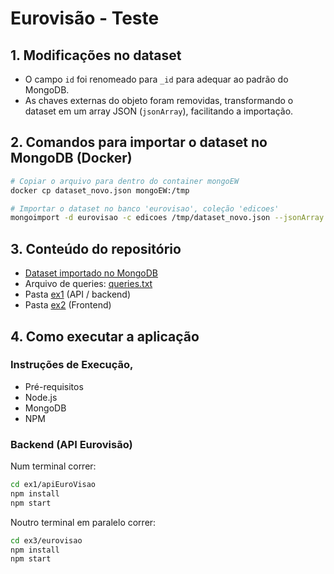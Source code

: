 # Eurovisão - Teste

## 1. Modificações no dataset

- O campo `id` foi renomeado para `_id` para adequar ao padrão do MongoDB.
- As chaves externas do objeto foram removidas, transformando o dataset em um array JSON (`jsonArray`), facilitando a importação.

## 2. Comandos para importar o dataset no MongoDB (Docker)

```bash
# Copiar o arquivo para dentro do container mongoEW
docker cp dataset_novo.json mongoEW:/tmp

# Importar o dataset no banco 'eurovisao', coleção 'edicoes'
mongoimport -d eurovisao -c edicoes /tmp/dataset_novo.json --jsonArray
```
## 3. Conteúdo do repositório

- [Dataset importado no MongoDB](./ex1/dataset_novo.json)
- Arquivo de queries: [queries.txt](./ex1/queries.txt)
- Pasta [ex1](./ex1) (API / backend)
- Pasta [ex2](./ex2) (Frontend)



## 4. Como executar a aplicação
### Instruções de Execução,
- Pré-requisitos
- Node.js
- MongoDB
- NPM

### Backend (API Eurovisão)
Num terminal correr:

```bash
cd ex1/apiEuroVisao
npm install
npm start
```

Noutro terminal em paralelo correr:
```bash
cd ex3/eurovisao
npm install
npm start
```

